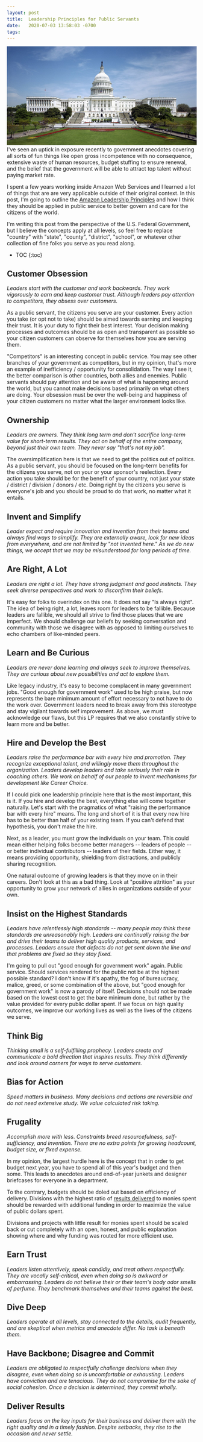 ```yaml
---
layout: post
title:  Leadership Principles for Public Servants
date:   2020-07-03 13:58:03 -0700
tags:   
---
```

![us capitol](/assets/capitol.png)
I've seen an uptick in exposure recently to government anecdotes covering all sorts of fun things like open gross incompetence with no consequence, extensive waste of human resources, budget stuffing to ensure renewal, and the belief that the government will be able to attract top talent without paying market rate.

I spent a few years working inside Amazon Web Services and I learned a lot of things that are are very applicable outside of their original context.  In this post, I'm going to outline the [Amazon Leadership Principles](https://www.amazon.jobs/en/principles) and how I think they should be applied in public service to better govern and care for the citizens of the world.

I'm writing this post from the perspective of the U.S. Federal Government, but I believe the concepts apply at all levels, so feel free to replace "country" with "state", "county", "district", "school", or whatever other collection of fine folks you serve as you read along.

* TOC
{:toc}

## Customer Obsession

_Leaders start with the customer and work backwards.  They work vigorously to earn and keep customer trust.  Although leaders pay attention to competitors, they obsess over customers._

As a public servant, the citizens you serve are your customer.  Every action you take (or opt not to take) should be aimed towards earning and keeping their trust.  It is your duty to fight their best interest.  Your decision making processes and outcomes should be as open and transparent as possible so your citizen customers can observe for themselves how you are serving them.

"Competitors" is an interesting concept in public service.  You may see other branches of your government as competitors, but in my opinion, that's more an example of inefficiency / opportunity for consolidation.  The way I see it, the better comparison is other countries, both allies and enemies.  Public servants should pay attention and be aware of what is happening around the world, but you cannot make decisions based primarily on what others are doing.  Your obsession must be over the well-being and happiness of your citizen customers no matter what the larger environment looks like.

## Ownership

_Leaders are owners.  They think long term and don't sacrifice long-term value for short-term results.  They act on behalf of the entire company, beyond just their own team.  They never say "that's not my job"._

The oversimplification here is that we need to get the politics out of politics.  As a public servant, you should be focused on the long-term benefits for the citizens you serve, not on your or your sponsor's reelection.  Every action you take should be for the benefit of your country, not just your state / district / division / donors / etc.  Doing right by the citizens you serve is everyone's job and you should be proud to do that work, no matter what it entails.

## Invent and Simplify

_Leader expect and require innovation and invention from their teams and always find ways to simplify.  They are externally aware, look for new ideas from everywhere, and are not limited by "not invented here."  As we do new things, we accept that we may be misunderstood for long periods of time._

## Are Right, A Lot
_Leaders are right a lot.  They have strong judgment and good instincts.  They seek diverse perspectives and work to disconfirm their beliefs._

It's easy for folks to overindex on this one.  It does not say "Is always right".  The idea of being right, a lot, leaves room for leaders to be fallible.  Because leaders are fallible, we should all strive to find those places that we are imperfect.  We should challenge our beliefs by seeking conversation and community with those we disagree with as opposed to limiting ourselves to echo chambers of like-minded peers.

## Learn and Be Curious
_Leaders are never done learning and always seek to improve themselves.  They are curious about new possibilities and act to explore them._

Like legacy industry, it's easy to become complacent in many government jobs.  "Good enough for government work" used to be high praise, but now represents the bare minimum amount of effort necessary to not have to do the work over.  Government leaders need to break away from this stereotype and stay vigilant towards self improvement.  As above, we must acknowledge our flaws, but this LP requires that we also constantly strive to learn more and be better.

## Hire and Develop the Best
_Leaders raise the performance bar with every hire and promotion.  They recognize exceptional talent, and willingly move them throughout the organization.  Leaders develop leaders and take seriously their role in coaching others.  We work on behalf of our people to invent mechanisms for development like Career Choice._

If I could pick one leadership principle here that is the most important, this is it.  If you hire and develop the best, everything else will come together naturally.  Let's start with the pragmatics of what "raising the performance bar with every hire" means.  The long and short of it is that every new hire has to be better than half of your existing team.  If you can't defend that hypothesis, you don't make the hire.

Next, as a leader, you must grow the individuals on your team.  This could mean either helping folks become better managers -- leaders of people -- or better individual contributors -- leaders of their fields.  Either way, it means providing opportunity, shielding from distractions, and publicly sharing recognition.

One natural outcome of growing leaders is that they move on in their careers.  Don't look at this as a bad thing.  Look at "positive attrition" as your opportunity to grow your network of allies in organizations outside of your own.

## Insist on the Highest Standards
_Leaders have relentlessly high standards -- many people may think these standards are unreasonably high.  Leaders are continually raising the bar and drive their teams to deliver high quality products, services, and processes.  Leaders ensure that defects do not get sent down the line and that problems are fixed so they stay fixed._

I'm going to pull out "good enough for government work" again.  Public service.  Should services rendered for the public not be at the highest possible standard?  I don't know if it's apathy, the fog of bureaucracy, malice, greed, or some combination of the above, but "good enough for government work" is now a parody of itself.  Decisions should not be made based on the lowest cost to get the bare minimum done, but rather by the value provided for every public dollar spent.  If we focus on high quality outcomes, we improve our working lives as well as the lives of the citizens we serve.

## Think Big
_Thinking small is a self-fulfilling prophecy.  Leaders create and communicate a bold direction that inspires results.  They think differently and look around corners for ways to serve customers._

## Bias for Action
_Speed matters in business.  Many decisions and actions are reversible and do not need extensive study.  We value calculated risk taking._

## Frugality
_Accomplish more with less.  Constraints breed resourcefulness, self-sufficiency, and invention.  There are no extra points for growing headcount, budget size, or fixed expense._

In my opinion, the largest hurdle here is the concept that in order to get budget next year, you have to spend all of this year's budget and then some.  This leads to anecdotes around end-of-year junkets and designer briefcases for everyone in a department.

To the contrary, budgets should be doled out based on efficiency of delivery.  Divisions with the highest ratio of [results delivered](#deliver-results) to monies spent should be rewarded with additional funding in order to maximize the value of public dollars spent.  

Divisions and projects with little result for monies spent should be scaled back or cut completely with an open, honest, and public explanation showing where and why funding was routed for more efficient use.

## Earn Trust
_Leaders listen attentively, speak candidly, and treat others respectfully.  They are vocally self-critical, even when doing so is awkward or embarrassing.  Leaders do not believe their or their team's body odor smells of perfume.  They benchmark themselves and their teams against the best._

## Dive Deep
_Leaders operate at all levels, stay connected to the details, audit frequently, and are skeptical when metrics and anecdote differ.  No task is beneath them._

## Have Backbone; Disagree and Commit
_Leaders are obligated to respectfully challenge decisions when they disagree, even when doing so is uncomfortable or exhausting.  Leaders have conviction and are tenacious.  They do not compromise for the sake of social cohesion.  Once a decision is determined, they commit wholly._

## Deliver Results
_Leaders focus on the key inputs for their business and deliver them with the right quality and in a timely fashion.  Despite setbacks, they rise to the occasion and never settle._
